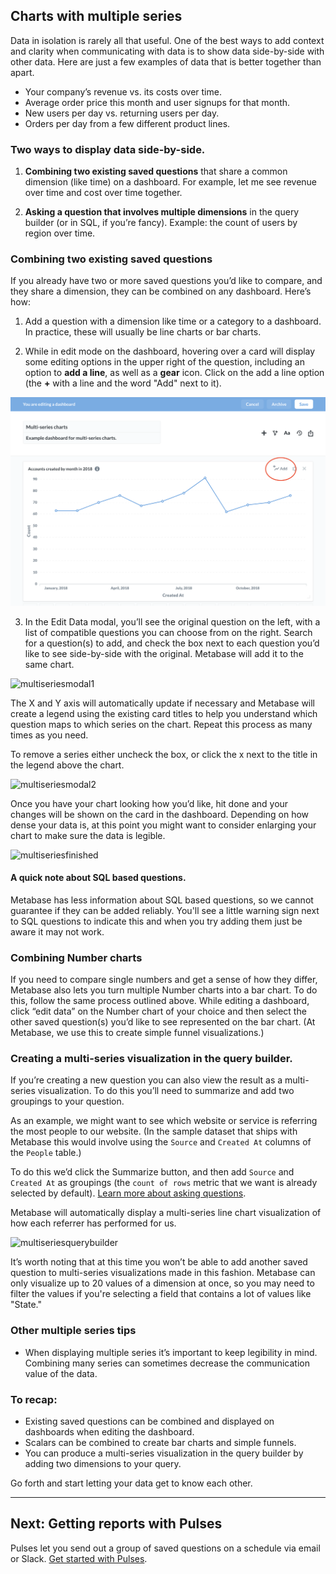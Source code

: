 ## Charts with multiple series

Data in isolation is rarely all that useful. One of the best ways to add context and clarity when communicating with data is to show data side-by-side with other data. Here are just a few examples of data that is better together than apart.

- Your company’s revenue vs. its costs over time.
- Average order price this month and user signups for that month.
- New users per day vs. returning users per day.
- Orders per day from a few different product lines.

### Two ways to display data side-by-side.

1. **Combining two existing saved questions** that share a common dimension (like time) on a dashboard. For example, let me see revenue over time and cost over time together.

2. **Asking a question that involves multiple dimensions** in the query builder (or in SQL, if you’re fancy). Example: the count of users by region over time.

### Combining two existing saved questions

If you already have two or more saved questions you’d like to compare, and they share a dimension, they can be combined on any dashboard. Here’s how:

1. Add a question with a dimension like time or a category to a dashboard. In practice, these will usually be line charts or bar charts.

2. While in edit mode on the dashboard, hovering over a card will display some editing options in the upper right of the question, including an option to **add a line**, as well as a **gear** icon. Click on the add a line option (the **+** with a line and the word "Add" next to it). 

![add multi-series](images/multi-series-charts/add_series.png)

3. In the Edit Data modal, you’ll see the original question on the left, with a list of compatible questions you can choose from on the right. Search for a question(s) to add, and check the box next to each question you’d like to see side-by-side with the original. Metabase will add it to the same chart.

![multiseriesmodal1](images/MultiSeriesModal1.png)

The X and Y axis will automatically update if necessary and Metabase will create a legend using the existing card titles to help you understand which question maps to which series on the chart. Repeat this process as many times as you need.

To remove a series either uncheck the box, or click the x next to the title in the legend above the chart.

![multiseriesmodal2](images/MultiSeriesModal2.png)

Once you have your chart looking how you’d like, hit done and your changes will be shown on the card in the dashboard. Depending on how dense your data is, at this point you might want to consider enlarging your chart to make sure the data is legible.

![multiseriesfinished](images/MultiSeriesFinished.png)

#### A quick note about SQL based questions.

Metabase has less information about SQL based questions, so we cannot guarantee if they can be added reliably. You'll see a little warning sign next to SQL questions to indicate this and when you try adding them just be aware it may not work.

### Combining Number charts

If you need to compare single numbers and get a sense of how they differ, Metabase also lets you turn multiple Number charts into a bar chart. To do this, follow the same process outlined above. While editing a dashboard, click “edit data” on the Number chart of your choice and then select the other saved question(s) you’d like to see represented on the bar chart. (At Metabase, we use this to create simple funnel visualizations.)

### Creating a multi-series visualization in the query builder.

If you’re creating a new question you can also view the result as a multi-series visualization. To do this you’ll need to summarize and add two groupings to your question.

As an example, we might want to see which website or service is referring the most people to our website. (In the sample dataset that ships with Metabase this would involve using the `Source` and `Created At` columns of the `People` table.)

To do this we’d click the Summarize button, and then add `Source` and `Created At` as groupings (the `count of rows` metric that we want is already selected by default). [Learn more about asking questions](04-asking-questions.md).

Metabase will automatically display a multi-series line chart visualization of how each referrer has performed for us.

![multiseriesquerybuilder](images/MultiSeriesQueryBuilder.png)

It’s worth noting that at this time you won’t be able to add another saved question to multi-series visualizations made in this fashion. Metabase can only visualize up to 20 values of a dimension at once, so you may need to filter the values if you're selecting a field that contains a lot of values like "State."

### Other multiple series tips

- When displaying multiple series it’s important to keep legibility in mind. Combining many series can sometimes decrease the communication value of the data.

### To recap:

- Existing saved questions can be combined and displayed on dashboards when editing the dashboard.
- Scalars can be combined to create bar charts and simple funnels.
- You can produce a multi-series visualization in the query builder by adding two dimensions to your query.

Go forth and start letting your data get to know each other.

---

## Next: Getting reports with Pulses

Pulses let you send out a group of saved questions on a schedule via email or Slack. [Get started with Pulses](10-pulses.md).
